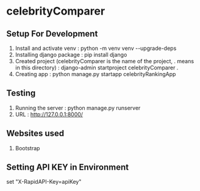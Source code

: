 # celebrityComparer

## Setup For Development
1. Install and activate venv : python -m venv venv --upgrade-deps 
2. Installing django package : pip install django 
3. Created project (celebrityComparer is the name of the project, . means in this directory) : django-admin startproject celebrityComparer . 
4. Creating app : python manage.py startapp celebrityRankingApp

## Testing 
1. Running the server : python manage.py runserver
2. URL : http://127.0.0.1:8000/

## Websites used
1. Bootstrap

## Setting API KEY in Environment   
set "X-RapidAPI-Key=apiKey"
